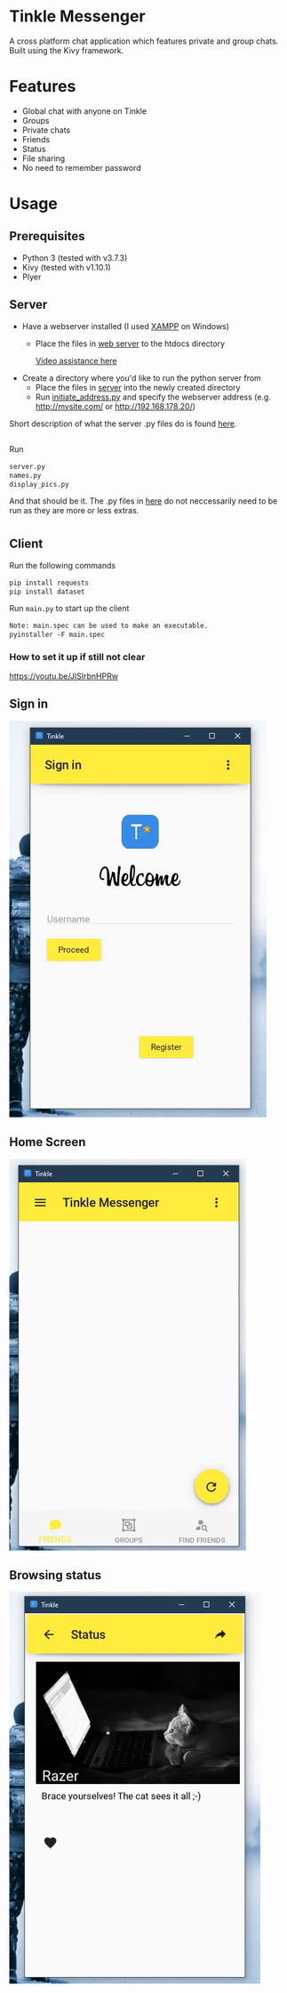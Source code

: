 # Tinkle Messenger
A cross platform chat application which features private and group chats.
Built using the Kivy framework.
# Features
* Global chat with anyone on Tinkle
* Groups
* Private chats
* Friends
* Status
* File sharing
* No need to remember password

# Usage
## Prerequisites
* Python 3 (tested with v3.7.3)
* Kivy (tested with v1.10.1)
* Plyer

## Server
* Have a webserver installed (I used [XAMPP](https://www.apachefriends.org/download.html) on Windows)
    * Place the files in [web server](web_server) to the htdocs directory

        [Video assistance  here](_install_help_content/web_server.mp4)
* Create a directory where you'd like to run the python server from
    * Place the files in [server](server) into the newly created directory
    * Run [initiate_address.py](server/initiate_address.py) and specify the webserver address (e.g. http://mysite.com/ or http://192.168.178.20/)

Short description of what the server .py files do is found [here](server/README.md).
##
Run
```
server.py
names.py
display_pics.py
```
And that should be it. The .py files in [here](web_server) do not neccessarily need to be run as they are more or less extras.
#
## Client
Run the following commands
```
pip install requests
pip install dataset
``` 
Run ```main.py``` to start up the client
```
Note: main.spec can be used to make an executable.
pyinstaller -F main.spec
```

### How to set it up if still not clear
https://youtu.be/JlSIrbnHPRw

## Sign in
![signin](screenshots/client/sign_in.jpg?raw=true "Sign in")
## Home Screen
![home](screenshots/client/home_screen.jpg?raw=true "Home Screen")
## Browsing status
![status](screenshots/client/viewing_status.jpg?raw=true "Viewing status")
